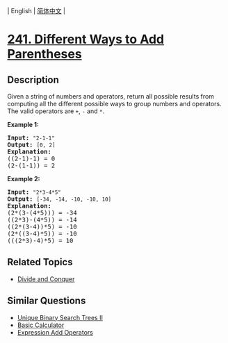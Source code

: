 
| English | [简体中文](README.md) |

# [241. Different Ways to Add Parentheses](https://leetcode-cn.com/problems/different-ways-to-add-parentheses/)

## Description

<p>Given a string of numbers and operators, return all possible results from computing all the different possible ways to group numbers and operators. The valid operators are <code>+</code>, <code>-</code> and <code>*</code>.</p>

<p><b>Example 1:</b></p>

<pre>
<b>Input:</b> <code>&quot;2-1-1&quot;</code>
<b>Output:</b> <code>[0, 2]</code>
<strong>Explanation: </strong>
((2-1)-1) = 0 
(2-(1-1)) = 2</pre>

<p><b>Example 2:</b></p>

<pre>
<b>Input: </b><code>&quot;2*3-4*5&quot;</code>
<b>Output:</b> <code>[-34, -14, -10, -10, 10]</code>
<strong>Explanation: 
</strong>(2*(3-(4*5))) = -34 
((2*3)-(4*5)) = -14 
((2*(3-4))*5) = -10 
(2*((3-4)*5)) = -10 
(((2*3)-4)*5) = 10<strong>
</strong></pre>

## Related Topics

- [Divide and Conquer](https://leetcode-cn.com/tag/divide-and-conquer)

## Similar Questions

- [Unique Binary Search Trees II](../unique-binary-search-trees-ii/README_EN.md)
- [Basic Calculator](../basic-calculator/README_EN.md)
- [Expression Add Operators](../expression-add-operators/README_EN.md)
